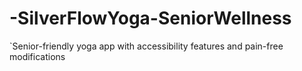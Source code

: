 # -SilverFlowYoga-SeniorWellness
`Senior-friendly yoga app with accessibility features and pain-free modifications
